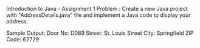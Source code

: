 Introduction to Java - Assignment 1
Problem :
Create a new Java project with "AddressDetails.java" file and implement a Java code to display your address. 

Sample Output:
Door No: D089
Street: St. Louis Street
City: Springfield
ZIP Code: 62729
